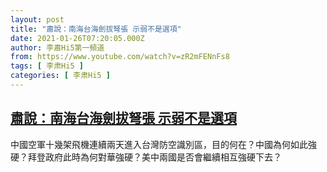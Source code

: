```yaml
---
layout: post
title: "肅說：南海台海劍拔弩張 示弱不是選項"
date: 2021-01-26T07:20:05.000Z
author: 李肅Hi5第一頻道
from: https://www.youtube.com/watch?v=zR2mFENnFs8
tags: [ 李肃Hi5 ]
categories: [ 李肃Hi5 ]
---
```

<!--1611645605000-->
[肅說：南海台海劍拔弩張 示弱不是選項](https://www.youtube.com/watch?v=zR2mFENnFs8)
------

<div>
中國空軍十幾架飛機連續兩天進入台灣防空識別區，目的何在？中國為何如此強硬？拜登政府此時為何對華強硬？美中兩國是否會繼續相互強硬下去？
</div>
